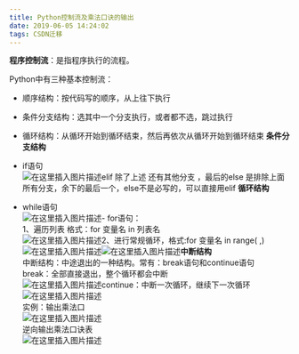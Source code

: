 ```yaml
---
title: Python控制流及乘法口诀的输出
date: 2019-06-05 14:24:02
tags: CSDN迁移
---
```

  **程序控制流**：是指程序执行的流程。

 Python中有三种基本控制流：

  
  * 顺序结构：按代码写的顺序，从上往下执行 
  * 条件分支结构：选其中一个分支执行，或者都不选，跳过执行 
  * 循环结构：从循环开始到循环结束，然后再依次从循环开始到循环结束  **条件分支结构**

  
  * if语句  
     ![在这里插入图片描述](https://img-blog.csdnimg.cn/20190605104624334.png)elif 除了上述 还有其他分支 ，最后的else 是排除上面所有分支，余下的最后一个，else不是必写的，可以直接用elif  **循环结构**

  
  * while语句  
     ![在这里插入图片描述](https://img-blog.csdnimg.cn/20190605105630877.png)- for语句：  
     1、遍历列表 格式：for 变量名 in 列表名  
     ![在这里插入图片描述](https://img-blog.csdnimg.cn/20190605110534597.png)2、进行常规循环，格式:for 变量名 in range( ,)  
     ![在这里插入图片描述](https://img-blog.csdnimg.cn/20190605110956170.png)![在这里插入图片描述](https://img-blog.csdnimg.cn/20190605111207768.png)**中断结构**  
     中断结构：中途退出的一种结构。常有：break语句和continue语句  
     break：全部直接退出，整个循环都会中断  
     ![在这里插入图片描述](https://img-blog.csdnimg.cn/20190605112128224.png)continue：中断一次循环，继续下一次循环  
     ![在这里插入图片描述](https://img-blog.csdnimg.cn/20190605112746731.png)  
     实例：输出乘法口  
     ![在这里插入图片描述](https://img-blog.csdnimg.cn/20190605143003679.png)  
     逆向输出乘法口诀表  
     ![在这里插入图片描述](https://img-blog.csdnimg.cn/20190605151011510.png)    
  